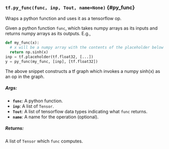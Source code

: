 ### `tf.py_func(func, inp, Tout, name=None)` {#py_func}

Wraps a python function and uses it as a tensorflow op.

Given a python function `func`, which takes numpy arrays as its
inputs and returns numpy arrays as its outputs. E.g.,

```python
def my_func(x):
  # x will be a numpy array with the contents of the placeholder below
  return np.sinh(x)
inp = tf.placeholder(tf.float32, [...])
y = py_func(my_func, [inp], [tf.float32])
```

The above snippet constructs a tf graph which invokes a numpy
sinh(x) as an op in the graph.

##### Args:


*  <b>`func`</b>: A python function.
*  <b>`inp`</b>: A list of `Tensor`.
*  <b>`Tout`</b>: A list of tensorflow data types indicating what `func`
        returns.
*  <b>`name`</b>: A name for the operation (optional).

##### Returns:

  A list of `Tensor` which `func` computes.

